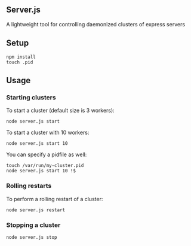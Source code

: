 
## Server.js

A lightweight tool for controlling daemonized clusters of express servers

## Setup

    npm install
    touch .pid

## Usage

### Starting clusters

To start a cluster (default size is 3 workers):

    node server.js start 

To start a cluster with 10 workers:

    node server.js start 10

You can specify a pidfile as well:

    touch /var/run/my-cluster.pid
    node server.js start 10 !$

### Rolling restarts

To perform a rolling restart of a cluster:

    node server.js restart

### Stopping a cluster

    node server.js stop
